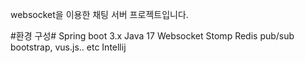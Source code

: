 websocket을 이용한 채팅 서버 프로젝트입니다.

#환경 구성#
Spring boot 3.x
Java 17
Websocket
Stomp
Redis pub/sub
bootstrap, vus.js.. etc
Intellij
